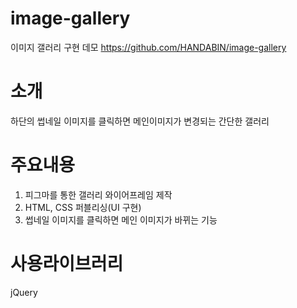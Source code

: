 # image-gallery
이미지 갤러리 구현 데모 https://github.com/HANDABIN/image-gallery
# 소개
하단의 썹네일 이미지를 클릭하면 메인이미지가 변경되는 간단한 갤러리
# 주요내용
1. 피그마를 통한 갤러리 와이어프레임 제작
2. HTML, CSS 퍼블리싱(UI 구현)
3. 썹네일 이미지를 클릭하면 메인 이미지가 바뀌는 기능
# 사용라이브러리
jQuery
